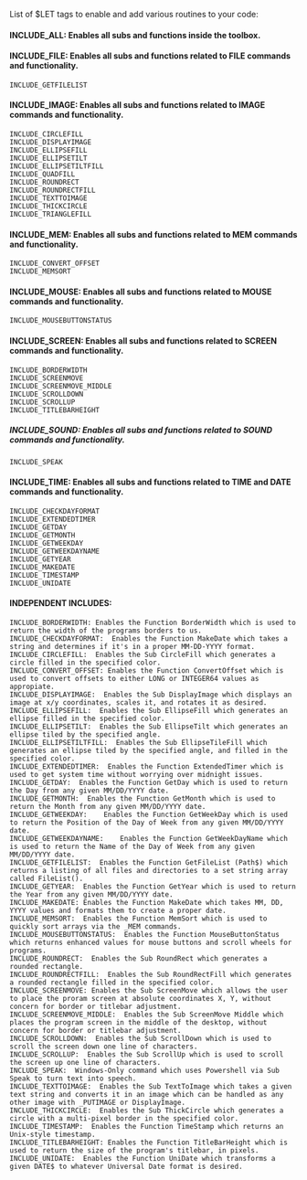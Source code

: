 List of $LET tags to enable and add various routines to your code:

#### INCLUDE_ALL:  Enables all subs and functions inside the toolbox.

#### INCLUDE_FILE:  Enables all subs and functions related to FILE commands and functionality.
    INCLUDE_GETFILELIST

#### INCLUDE_IMAGE:  Enables all subs and functions related to IMAGE commands and functionality.
    INCLUDE_CIRCLEFILL
    INCLUDE_DISPLAYIMAGE
    INCLUDE_ELLIPSEFILL
    INCLUDE_ELLIPSETILT
    INCLUDE_ELLIPSETILTFILL
    INCLUDE_QUADFILL
    INCLUDE_ROUNDRECT
    INCLUDE_ROUNDRECTFILL
    INCLUDE_TEXTTOIMAGE
    INCLUDE_THICKCIRCLE
    INCLUDE_TRIANGLEFILL
    

#### INCLUDE_MEM:  Enables all subs and functions related to MEM commands and functionality.
    INCLUDE_CONVERT_OFFSET
    INCLUDE_MEMSORT

#### INCLUDE_MOUSE:  Enables all subs and functions related to MOUSE commands and functionality.
    INCLUDE_MOUSEBUTTONSTATUS

#### INCLUDE_SCREEN: Enables all subs and functions related to SCREEN commands and functionality.
    INCLUDE_BORDERWIDTH
    INCLUDE_SCREENMOVE
    INCLUDE_SCREENMOVE_MIDDLE
    INCLUDE_SCROLLDOWN
    INCLUDE_SCROLLUP
    INCLUDE_TITLEBARHEIGHT

##### INCLUDE_SOUND:  Enables all subs and functions related to SOUND commands and functionality.
    INCLUDE_SPEAK

#### INCLUDE_TIME:  Enables all subs and functions related to TIME and DATE commands and functionality.
    INCLUDE_CHECKDAYFORMAT
    INCLUDE_EXTENDEDTIMER
    INCLUDE_GETDAY
    INCLUDE_GETMONTH
    INCLUDE_GETWEEKDAY
    INCLUDE_GETWEEKDAYNAME
    INCLUDE_GETYEAR
    INCLUDE_MAKEDATE
    INCLUDE_TIMESTAMP
    INCLUDE_UNIDATE


#### INDEPENDENT INCLUDES:  
    INCLUDE_BORDERWIDTH: Enables the Function BorderWidth which is used to return the width of the programs borders to us.
    INCLUDE_CHECKDAYFORMAT:  Enables the Function MakeDate which takes a string and determines if it's in a proper MM-DD-YYYY format.
    INCLUDE_CIRCLEFILL:  Enables the Sub CircleFill which generates a circle filled in the specified color.
    INCLUDE_CONVERT_OFFSET: Enables the Function ConvertOffset which is used to convert offsets to either LONG or INTEGER64 values as appropiate.
    INCLUDE_DISPLAYIMAGE:  Enables the Sub DisplayImage which displays an image at x/y coordinates, scales it, and rotates it as desired.
    INCLUDE_ELLIPSEFILL:  Enables the Sub EllipseFill which generates an ellipse filled in the specified color.
    INCLUDE_ELLIPSETILT:  Enables the Sub EllipseTilt which generates an ellipse tiled by the specified angle.
    INCLUDE_ELLIPSETILTFILL:  Enables the Sub EllipseTileFill which generates an ellipse tiled by the specified angle, and filled in the specified color.
    INCLUDE_EXTENDEDTIMER:  Enables the Function ExtendedTimer which is used to get system time without worrying over midnight issues.
    INCLUDE_GETDAY:  Enables the Function GetDay which is used to return the Day from any given MM/DD/YYYY date.
    INCLUDE_GETMONTH:  Enables the Function GetMonth which is used to return the Month from any given MM/DD/YYYY date.
    INCLUDE_GETWEEKDAY:    Enables the Function GetWeekDay which is used to return the Position of the Day of Week from any given MM/DD/YYYY date.
    INCLUDE_GETWEEKDAYNAME:    Enables the Function GetWeekDayName which is used to return the Name of the Day of Week from any given MM/DD/YYYY date.
    INCLUDE_GETFILELIST:  Enables the Function GetFileList (Path$) which returns a listing of all files and directories to a set string array called FileList().
    INCLUDE_GETYEAR:  Enables the Function GetYear which is used to return the Year from any given MM/DD/YYYY date.
    INCLUDE_MAKEDATE: Enables the Function MakeDate which takes MM, DD, YYYY values and formats them to create a proper date.     
    INCLUDE_MEMSORT:  Enables the Function MemSort which is used to quickly sort arrays via the _MEM commands.
    INCLUDE_MOUSEBUTTONSTATUS:  Enables the Function MouseButtonStatus which returns enhanced values for mouse buttons and scroll wheels for programs.
    INCLUDE_ROUNDRECT:  Enables the Sub RoundRect which generates a rounded rectangle.  
    INCLUDE_ROUNDRECTFILL:  Enables the Sub RoundRectFill which generates a rounded rectangle filled in the specified color.
    INCLUDE_SCREENMOVE: Enables the Sub ScreenMove which allows the user to place the proram screen at absolute coordinates X, Y, without concern for border or titlebar adjustment.
    INCLUDE_SCREENMOVE_MIDDLE:  Enables the Sub ScreenMove Middle which places the program screen in the middle of the desktop, without concern for border or titlebar adjustment.
    INCLUDE_SCROLLDOWN:  Enables the Sub ScrollDown which is used to scroll the screen down one line of characters.
    INCLUDE_SCROLLUP:  Enables the Sub ScrollUp which is used to scroll the screen up one line of characters.
    INCLUDE_SPEAK:  Windows-Only command which uses Powershell via Sub Speak to turn text into speech.
    INCLUDE_TEXTTOIMAGE:  Enables the Sub TextToImage which takes a given text string and converts it in an image which can be handled as any other image with _PUTIMAGE or DisplayImage.
    INCLUDE_THICKCIRCLE:  Enables the Sub ThickCircle which generates a circle with a multi-pixel border in the specified color.
    INCLUDE_TIMESTAMP:  Enables the Function TimeStamp which returns an Unix-style timestamp.
    INCLUDE_TITLEBARHEIGHT: Enables the Function TitleBarHeight which is used to return the size of the program's titlebar, in pixels.
    INCLUDE_UNIDATE:  Enables the Function UniDate which transforms a given DATE$ to whatever Universal Date format is desired.